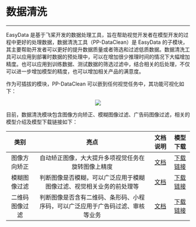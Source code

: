 # 数据清洗

------

EasyData 是基于飞桨开发的数据处理工具，旨在帮助视觉开发者在模型开发的过程中更好的处理数据，数据清洗工具（PP-DataClean）是 EasyData 的子模块，其主要帮助开发者可以更好的提升数据质量或者筛选和过滤低质数据。数据清洗工具可以应用到部署时数据的预处理中，可以在增加很少推理时间的情况下大幅增加精度。也可以应用到训练数据、测试数据的筛选过滤中，结合相关的后处理，不仅可以进一步增加模型的精度，也可以增加相关产品的满意度。

作为可插拔的模块，PP-DataClean 可以嵌到任何视觉任务中，其功能可视化如下：

<div align="center">
<img src="https://user-images.githubusercontent.com/45199522/201908167-7e989e4a-42ac-497f-8c5f-ff3fdaca519a.png">
</div>

目前，数据清洗模块包含图像方向矫正、模糊图像过滤、广告码图像过滤，相关的模型介绍及模型下载链接如下：

| 类别 | 亮点 | 文档说明 | 模型下载 |
| :--: | :--: | :------: | :------: |
|图像方向矫正|自动矫正图像，大大提升多项视觉任务在旋转图像上精度|[文档](image_orientation_correction.md)|[下载链接](https://paddleclas.bj.bcebos.com/models/PULC/inference/image_orientation_infer.tar)|
|模糊图像过滤|判断图像是否模糊，可以广泛应用于模糊图像过滤、视觉相关业务的前处理等|[文档](blured_image_filtering.md)|[下载链接](https://paddleclas.bj.bcebos.com/models/PULC/inference/clarity_assessment_infer.tar)|
|二维码图像过滤|判断图像是否含有二维码、条形码、小程序码，可以广泛应用于广告码过滤、审核等业务|[文档](code_image_filtering.md)|[下载链接](https://paddleclas.bj.bcebos.com/models/PULC/inference/code_exists_infer.tar)|
